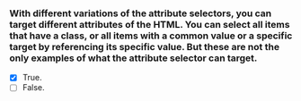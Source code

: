 ### With different variations of the attribute selectors, you can target different attributes of the HTML. You can select all items that have a class, or all items with a common value or a specific target by referencing its specific value. But these are not the only examples of what the attribute selector can target.

- [x] True.
- [ ] False.
